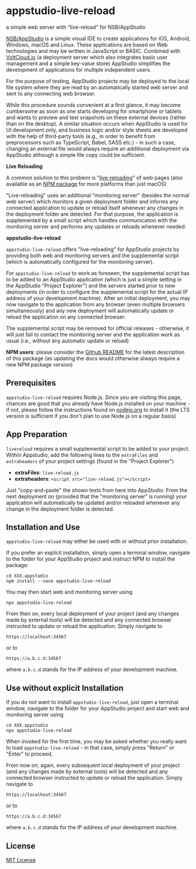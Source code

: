 # appstudio-live-reload #

a simple web server with "live-reload" for NSB/AppStudio

[NSB/AppStudio](https://www.nsbasic.com/) is a simple visual IDE to create applications for iOS, Android, Windows, macOS and Linux. These applications are based on Web technologies and may be written in JavaScript or BASIC. Combined with [VoltCloud.io](https://voltcloud.io/) (a deployment server which also integrates basic user management and a simple key-value store) AppStudio simplifies the development of applications for multiple independent users.

For the purpose of testing, AppStudio projects may be deployed to the local file system where they are read by an automatically started web server and sent to any connecting web browser.

While this procedure sounds convenient at a first glance, it may become cumbersome as soon as one starts developing for smartphone or tablets and wants to preview and test snapshots on these external devices (rather than on the desktop). A similar situation occurs when AppStudio is used for UI development only, and business logic and/or style sheets are developed with the help of third-party tools (e.g., in order to benefit from preprocessors such as TypeScript, Babel, SASS etc.) - in such a case, changing an external file would always  require an additional deployment via AppStudio although a simple file copy could be sufficient.

**Live Reloading**

A common solution to this problem is "[live-reloading](http://livereload.com/)" of web pages (also available as an [NPM package](https://www.npmjs.com/package/livereload) for more platforms than just macOS)

"Live-reloading" uses an additional "monitoring server" (besides the normal web server) which monitors a given deployment folder and informs any connected application to update or reload itself whenever any changes in the deployment folder are detected. For that purpose, the application is supplemented by a small script which handles communication with the monitoring server and performs any updates or reloads whenever needed.

**appstudio-live-reload**

`appstudio-live-reload` offers "live-reloading" for AppStudio projects by providing both web and monitoring servers and the supplemental script (which is automatically configured for the monitoring server).

For `appstudio-live-reload` to work as foreseen, the supplemental script has to be added to an AppStudio application (which is just a simple setting in the AppStudio "Project Explorer") and the servers started prior to new deployments (in order to configure the supplemental script for the actual IP address of your development machine). After an initial deployment, you may now navigate to the application from any browser (even multiple browsers simultaneously) and any new deployment will automatically update or reload the application on any connected browser.

The supplemental script may be removed for official releases - otherwise, it will just fail to contact the monitoring server and the application work as usual (i.e., without any automatic update or reload)

**NPM users**: please consider the [Github README](https://github.com/rozek/appstudio-live-reload/blob/main/README.md) for the latest description of this package (as updating the docs would otherwise always require a new NPM package version)

## Prerequisites ##

`appstudio-live-reload` requires Node.js. Since you are visiting this page, chances are good that you already have Node.js installed on your machine - if not, please follow the instructions found on [nodejs.org](https://nodejs.org/) to install it (the LTS version is sufficient if you don't plan to use Node.js on a regular basis)

## App Preparation ##

`livereload` requires a small supplemental script to be added to your project. Within Appstudio, add the following lines to the `extraFiles` and `extraheaders` of your project settings (found in the "Project Explorer")

* **extraFiles**: `live-reload.js`
* **extraheaders**: `<script src="live-reload.js"></script>`

Just "copy-and-paste" the shown texts from here into AppStudio. From the next deployment on (provided that the "monitoring server" is running) your application will automatically be updated and/or reloaded whenever any change in the deployment folder is detected.

## Installation and Use ##

`appstudio-live-reload` may either be used with or without prior installation.

If you prefer an explicit installation, simply open a terminal window, navigate to the folder for your AppStudio project and instruct NPM to install the package:

```
cd XXX.appstudio
npm install --save appstudio-live-reload
```

You may then start web and monitoring server using

```
npx appstudio-live-reload
```

From then on, every local deployment of your project (and any changes made by external tools) will be detected and any connected browser instructed to update or reload the application. Simply navigate to

```
https://localhost:34567
```

or to

```
https://a.b.c.d:34567
```

where `a.b.c.d` stands for the IP address of your development machine.

## Use without explicit Installation

If you do not want to install `appstudio-live-reload`, just open a terminal window, navigate to the folder for your AppStudio project and start web and monitoring server using

```
cd XXX.appstudio
npx appstudio-live-reload
```

When invoked for the first time, you may be asked whether you really want to load `appstudio-live-reload` - in that case, simply press "Return" or "Enter" to proceed.

From now on, again, every subsequent local deployment of your project (and any changes made by external tools) will be detected and any connected browser instructed to update or reload the application. Simply navigate to

```
https://localhost:34567
```

or to

```
https://a.b.c.d:34567
```

where `a.b.c.d` stands for the IP address of your development machine.

## License ##

[MIT License](LICENSE.md)
